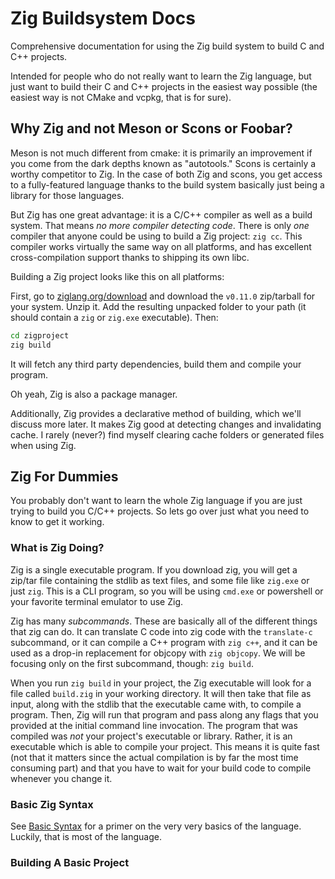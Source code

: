 # Zig Buildsystem Docs

Comprehensive documentation for using the Zig build system to build C and C++ projects.

Intended for people who do not really want to learn the Zig language, but just want
to build their C and C++ projects in the easiest way possible (the easiest way
is not CMake and vcpkg, that is for sure).

## Why Zig and not Meson or Scons or Foobar?

Meson is not much different from cmake: it is primarily an improvement if you come
from the dark depths known as "autotools." Scons is certainly a worthy competitor
to Zig. In the case of both Zig and scons, you get access to a fully-featured
language thanks to the build system basically just being a library for those
languages.

But Zig has one great advantage: it is a C/C++ compiler as well as a build system.
That means _no more compiler detecting code_. There is only _one_ compiler that
anyone could be using to build a Zig project: `zig cc`. This compiler works virtually
the same way on all platforms, and has excellent cross-compilation support thanks
to shipping its own libc.

Building a Zig project looks like this on all platforms:

First, go to [ziglang.org/download](https://ziglang.org/download/) and
download the `v0.11.0` zip/tarball for your system. Unzip it. Add the resulting
unpacked folder to your path (it should contain a `zig` or `zig.exe` executable).
Then:


```bash
cd zigproject
zig build
```

It will fetch any third party dependencies, build them and compile your program.

Oh yeah, Zig is also a package manager.

Additionally, Zig provides a declarative method of building, which we'll discuss
more later. It makes Zig good at detecting changes and invalidating cache. I rarely
(never?) find myself clearing cache folders or generated files when using Zig.

## Zig For Dummies

You probably don't want to learn the whole Zig language if you are just trying to
build you C/C++ projects. So lets go over just what you need to know to get it working.

### What is Zig Doing?

Zig is a single executable program. If you download zig, you will get a zip/tar
file containing the stdlib as text files, and some file like `zig.exe` or just
`zig`. This is a CLI program, so you will be using `cmd.exe` or powershell or your
favorite terminal emulator to use Zig.

Zig has many _subcommands_. These are basically all of the different things that
zig can do. It can translate C code into zig code with the `translate-c` subcommand,
or it can compile a C++ program with `zig c++`, and it can be used as a drop-in
replacement for objcopy with `zig objcopy`. We will be focusing only on the first
subcommand, though: `zig build`.

When you run `zig build` in your project, the Zig executable will look for a file
called `build.zig` in your working directory. It will then take that file as input,
along with the stdlib that the executable came with, to compile a program. Then,
Zig will run that program and pass along any flags that you provided at the initial
command line invocation. The program that was compiled was _not_ your project's
executable or library. Rather, it is an executable which is able to compile your
project. This means it is quite fast (not that it matters since the actual compilation
is by far the most time consuming part) and that you have to wait for your build
code to compile whenever you change it.

### Basic Zig Syntax

See [Basic Syntax](./BASIC_ZIG_SYNTAX.md) for a primer on the very very basics
of the language. Luckily, that is most of the language.

### Building A Basic Project
